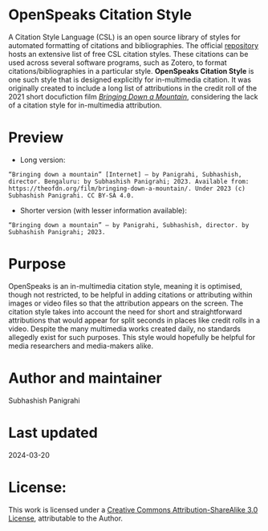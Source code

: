 # OpenSpeaks Citation Style
A Citation Style Language (CSL) is an open source library of styles for automated formatting of citations and bibliographies. The official [repository](https://citationstyles.org/) hosts an extensive list of free CSL citation styles. These citations can be used across several software programs, such as Zotero, to format citations/bibliographies in a particular style. **OpenSpeaks Citation Style** is one such style that is designed explicitly for in-multimedia citation. It was originally created to include a long list of attributions in the credit roll of the 2021 short docufiction film [_Bringing Down a Mountain_](https://theofdn.org/film/bringing-down-a-mountain/), considering the lack of a citation style for in-multimedia attribution.

# Preview

* Long version:
```
“Bringing down a mountain” [Internet] — by Panigrahi, Subhashish, director. Bengaluru: by Subhashish Panigrahi; 2023. Available from: https://theofdn.org/film/bringing-down-a-mountain/. Under 2023 (c) Subhashish Panigrahi. CC BY-SA 4.0.
```
* Shorter version (with lesser information available):
```
“Bringing down a mountain” — by Panigrahi, Subhashish, director. by Subhashish Panigrahi; 2023. 
```
# Purpose
OpenSpeaks is an in-multimedia citation style, meaning it is optimised, though not restricted, to be helpful in adding citations or attributing within images or video files so that the attribution appears on the screen. The citation style takes into account the need for short and straightforward attributions that would appear for split seconds in places like credit rolls in a video. Despite the many multimedia works created daily, no standards allegedly exist for such purposes. This style would hopefully be helpful for media researchers and media-makers alike.

# Author and maintainer
Subhashish Panigrahi

# Last updated
2024-03-20

# License:
This work is licensed under a [Creative Commons Attribution-ShareAlike 3.0 License](http://creativecommons.org/licenses/by-sa/3.0/), attributable to the Author.
